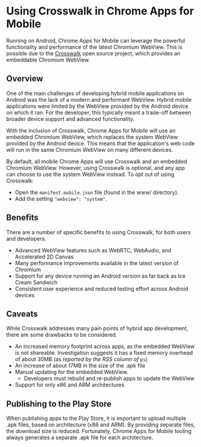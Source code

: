 # Using Crosswalk in Chrome Apps for Mobile

Running on Android, Chrome Apps for Mobile can leverage the powerful functionality and performance of the latest Chromium WebView.  This is possible due to the [Crosswalk](http://crosswalk-project.org/) open source project, which provides an embeddable Chromium WebView.

## Overview
One of the main challenges of developing hybrid mobile applications on Android was the lack of a modern and performant WebView.  Hybrid mobile applications were limited by the WebView provided by the Android device on which it ran.  For the developer, this typically meant a trade-off between broader device support and advanced functionality.

With the inclusion of Crosswalk, Chrome Apps for Mobile will use an embedded Chromium WebView, which replaces the system WebView provided by the Android device.  This means that the application's web code will run in the same Chromium WebView on many different devices.

By default, all mobile Chrome Apps will use Crosswalk and an embedded Chromium WebView.  However, using Crosswalk is optional, and any app can choose to use the system WebView instead.  To opt out of using Crosswalk:
  - Open the `manifest.mobile.json` file (found in the www/ directory).
  - Add the setting `"webview": "system"`.

## Benefits
There are a number of specific benefits to using Crosswalk, for both users and developers.
- Advanced WebView features such as WebRTC, WebAudio, and Accelerated 2D Canvas
- Many performance improvements available in the latest version of Chromium
- Support for any device running an Android version as far back as Ice Cream Sandwich
- Consistent user experience and reduced testing effort across Android devices

## Caveats
While Crosswalk addresses many pain points of hybrid app development, there are some drawbacks to be considered.
- An increased memory footprint across apps, as the embedded WebView is not shareable. Investigation suggests it has a fixed memory overhead of about 30MB (as _reported by the RSS column of_ `ps`)
- An increase of about 17MB in the size of the .apk file
- Manual updating for the embedded WebView. 
  - Developers must rebuild and re-publish apps to update the WebView
- Support for only x86 and ARM architectures

## Publishing to the Play Store
When publishing apps to the Play Store, it is important to upload multiple .apk files, based on architecture (x86 and ARM).  By providing separate files, the download size is reduced.  Fortunately, Chrome Apps for Mobile tooling always generates a separate .apk file for each architecture.
